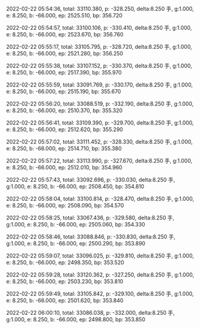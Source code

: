 2022-02-22 05:54:36, total: 33110.380, p: -328.250, delta:8.250 手, g:1.000, e: 8.250, b: -66.000, ep: 2525.510, bp: 356.720

2022-02-22 05:54:57, total: 33100.106, p: -330.410, delta:8.250 手, g:1.000, e: 8.250, b: -66.000, ep: 2523.670, bp: 356.760

2022-02-22 05:55:17, total: 33105.795, p: -328.720, delta:8.250 手, g:1.000, e: 8.250, b: -66.000, ep: 2521.280, bp: 356.250

2022-02-22 05:55:38, total: 33107.152, p: -330.370, delta:8.250 手, g:1.000, e: 8.250, b: -66.000, ep: 2517.390, bp: 355.970

2022-02-22 05:55:59, total: 33091.769, p: -330.170, delta:8.250 手, g:1.000, e: 8.250, b: -66.000, ep: 2515.190, bp: 355.670

2022-02-22 05:56:20, total: 33088.519, p: -332.190, delta:8.250 手, g:1.000, e: 8.250, b: -66.000, ep: 2510.370, bp: 355.320

2022-02-22 05:56:41, total: 33109.390, p: -329.700, delta:8.250 手, g:1.000, e: 8.250, b: -66.000, ep: 2512.620, bp: 355.290

2022-02-22 05:57:02, total: 33111.452, p: -328.330, delta:8.250 手, g:1.000, e: 8.250, b: -66.000, ep: 2514.710, bp: 355.380

2022-02-22 05:57:22, total: 33113.990, p: -327.670, delta:8.250 手, g:1.000, e: 8.250, b: -66.000, ep: 2512.010, bp: 354.960

2022-02-22 05:57:43, total: 33092.696, p: -330.030, delta:8.250 手, g:1.000, e: 8.250, b: -66.000, ep: 2508.450, bp: 354.810

2022-02-22 05:58:04, total: 33100.814, p: -328.470, delta:8.250 手, g:1.000, e: 8.250, b: -66.000, ep: 2508.090, bp: 354.570

2022-02-22 05:58:25, total: 33067.436, p: -329.580, delta:8.250 手, g:1.000, e: 8.250, b: -66.000, ep: 2505.060, bp: 354.330

2022-02-22 05:58:46, total: 33088.846, p: -330.830, delta:8.250 手, g:1.000, e: 8.250, b: -66.000, ep: 2500.290, bp: 353.890

2022-02-22 05:59:07, total: 33096.025, p: -329.810, delta:8.250 手, g:1.000, e: 8.250, b: -66.000, ep: 2498.350, bp: 353.520

2022-02-22 05:59:28, total: 33120.362, p: -327.250, delta:8.250 手, g:1.000, e: 8.250, b: -66.000, ep: 2503.230, bp: 353.810

2022-02-22 05:59:49, total: 33105.842, p: -329.100, delta:8.250 手, g:1.000, e: 8.250, b: -66.000, ep: 2501.620, bp: 353.840

2022-02-22 06:00:10, total: 33086.038, p: -332.000, delta:8.250 手, g:1.000, e: 8.250, b: -66.000, ep: 2498.800, bp: 353.850